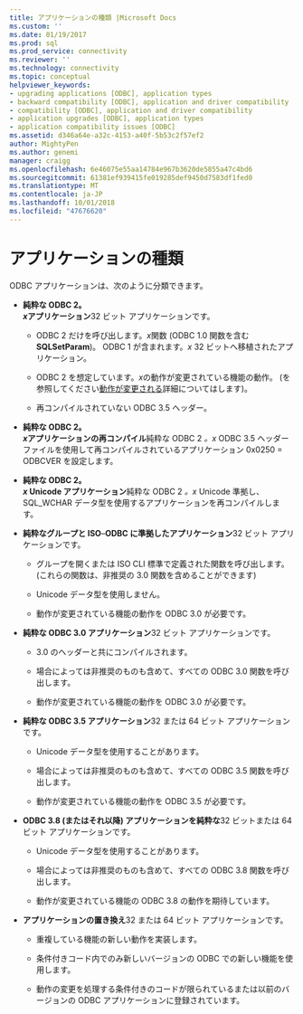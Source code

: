 ```yaml
---
title: アプリケーションの種類 |Microsoft Docs
ms.custom: ''
ms.date: 01/19/2017
ms.prod: sql
ms.prod_service: connectivity
ms.reviewer: ''
ms.technology: connectivity
ms.topic: conceptual
helpviewer_keywords:
- upgrading applications [ODBC], application types
- backward compatibility [ODBC], application and driver compatibility
- compatibility [ODBC], application and driver compatibility
- application upgrades [ODBC], application types
- application compatibility issues [ODBC]
ms.assetid: d346a64e-a32c-4153-a40f-5b53c2f57ef2
author: MightyPen
ms.author: genemi
manager: craigg
ms.openlocfilehash: 6e46075e55aa14784e967b3620de5855a47c4bd6
ms.sourcegitcommit: 61381ef939415fe019285def9450d7583df1fed0
ms.translationtype: MT
ms.contentlocale: ja-JP
ms.lasthandoff: 10/01/2018
ms.locfileid: "47676620"
---
```

# <a name="types-of-applications"></a>アプリケーションの種類
ODBC アプリケーションは、次のように分類できます。  
  
-   **純粋な ODBC 2。**  
     ***x*アプリケーション**32 ビット アプリケーションです。  
  
    -   ODBC 2 だけを呼び出します。*x*関数 (ODBC 1.0 関数を含む**SQLSetParam**)。 ODBC 1 が含まれます。*x* 32 ビットへ移植されたアプリケーション。  
  
    -   ODBC 2 を想定しています。*x*の動作が変更されている機能の動作。 (を参照してください[動作が変更される](../../../odbc/reference/develop-app/behavioral-changes.md)詳細についてはします)。  
  
    -   再コンパイルされていない ODBC 3.5 ヘッダー。  
  
-   **純粋な ODBC 2。**  
     ***x*アプリケーションの再コンパイル**純粋な ODBC 2 *。x* ODBC 3.5 ヘッダー ファイルを使用して再コンパイルされているアプリケーション 0x0250 = ODBCVER を設定します。  
  
-   **純粋な ODBC 2。**  
     ***x* Unicode アプリケーション**純粋な ODBC 2 *。x* Unicode 準拠し、SQL_WCHAR データ型を使用するアプリケーションを再コンパイルします。  
  
-   **純粋なグループと ISO**–**ODBC に準拠したアプリケーション**32 ビット アプリケーションです。  
  
    -   グループを開くまたは ISO CLI 標準で定義された関数を呼び出します。 (これらの関数は、非推奨の 3.0 関数を含めることができます)  
  
    -   Unicode データ型を使用しません。  
  
    -   動作が変更されている機能の動作を ODBC 3.0 が必要です。  
  
-   **純粋な ODBC 3.0 アプリケーション**32 ビット アプリケーションです。  
  
    -   3.0 のヘッダーと共にコンパイルされます。  
  
    -   場合によっては非推奨のものも含めて、すべての ODBC 3.0 関数を呼び出します。  
  
    -   動作が変更されている機能の動作を ODBC 3.0 が必要です。  
  
-   **純粋な ODBC 3.5 アプリケーション**32 または 64 ビット アプリケーションです。  
  
    -   Unicode データ型を使用することがあります。  
  
    -   場合によっては非推奨のものも含めて、すべての ODBC 3.5 関数を呼び出します。  
  
    -   動作が変更されている機能の動作を ODBC 3.5 が必要です。  
  
-   **ODBC 3.8 (またはそれ以降) アプリケーションを純粋な**32 ビットまたは 64 ビット アプリケーションです。  
  
    -   Unicode データ型を使用することがあります。  
  
    -   場合によっては非推奨のものも含めて、すべての ODBC 3.8 関数を呼び出します。  
  
    -   動作が変更されている機能の ODBC 3.8 の動作を期待しています。  
  
-   **アプリケーションの置き換え**32 または 64 ビット アプリケーションです。  
  
    -   重複している機能の新しい動作を実装します。  
  
    -   条件付きコード内でのみ新しいバージョンの ODBC での新しい機能を使用します。  
  
    -   動作の変更を処理する条件付きのコードが限られているまたは以前のバージョンの ODBC アプリケーションに登録されています。
